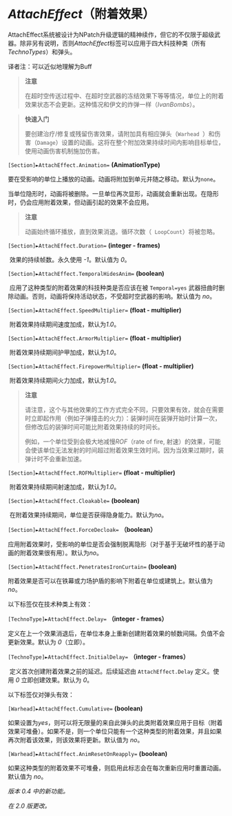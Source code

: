 # *AttachEffect*（附着效果）

AttachEffect系统被设计为NPatch升级逻辑的精神续作，但它的不仅限于超级武器。除非另有说明，否则*AttachEffect*标签可以应用于四大科技种类（所有*TechnoTypes*）和弹头。

译者注：可以近似地理解为Buff

> **注意**
>
> 在超时空传送过程中、在超时空武器的冻结效果下等等情况，单位上的附着效果状态不会更新。这种情况和伊文的炸弹一样（*IvanBombs*）。

> **快速入门**
>
> 要创建治疗/修复或残留伤害效果，请附加具有相应弹头（`Warhead `）和伤害（` Damage `）设置的动画。这将在整个附加效果持续时间内影响目标单位，使用动画伤害机制施加伤害。

`[Section]►AttachEffect.Animation=` **(AnimationType)**

​	要在受影响的单位上播放的动画。动画将附加到单元并随之移动。默认为`none`。

​	当单位隐形时，动画将被删除。一旦单位再次显形，动画就会重新出现。在隐形时，仍会应用附着效果，但动画引起的效果不会应用。

> **注意**
>
> 动画始终循环播放，直到效果消退。循环次数（` LoopCount`）将被忽略。

`[Section]►AttachEffect.Duration=` **(integer - frames)**

​	效果的持续帧数。永久使用 *-1*。默认值为 *0*。

`[Section]►AttachEffect.TemporalHidesAnim=` **(boolean)**

​	应用了这种类型的附着效果的科技种类是否应该在被 `Temporal=yes` 武器扭曲时删除动画。否则，动画将保持活动状态，不受超时空武器的影响。默认值为 *no*。

`[Section]►AttachEffect.SpeedMultiplier=` **(float - multiplier)**

​	附着效果持续期间速度加成，默认为*1.0*。

`[Section]►AttachEffect.ArmorMultiplier=` **(float - multiplier)**

​	附着效果持续期间护甲加成，默认为*1.0*。

`[Section]►AttachEffect.FirepowerMultiplier=` **(float - multiplier)**

​	附着效果持续期间火力加成，默认为*1.0*。

> **注意**
>
> 请注意，这个与其他效果的工作方式完全不同，只要效果有效，就会在需要时立即起作用（例如子弹撞击的火力）：装弹时间在装弹开始时计算一次，但修改后的装弹时间可能比附着效果持续的时间长。
>
> 例如，一个单位受到会极大地减慢*ROF*（rate of fire, 射速）的效果，可能会使该单位无法发射的时间超过附着效果生效时间。因为当效果过期时，装弹计时不会重新加速。

`[Section]►AttachEffect.ROFMultiplier=` **(float - multiplier)**

​	附着效果持续期间射速加成，默认为*1.0*。

`[Section]►AttachEffect.Cloakable=` **(boolean)**

​	在附着效果持续期间，单位是否获得隐身能力。默认为*no*。

`[Section]►AttachEffect.ForceDecloak=` **（boolean）**

​	应用附着效果时，受影响的单位是否会强制脱离隐形（对于基于无破坏性的基于动画的附着效果很有用）。默认为*no*。

`[Section]►AttachEffect.PenetratesIronCurtain=` **(boolean)**

附着效果是否可以在铁幕或力场护盾的影响下附着在单位或建筑上。默认值为*no*。

以下标签仅在技术种类上有效：

`[TechnoType]►AttachEffect.Delay=` **（integer - frames）**

​	定义在上一个效果消退后，在单位本身上重新创建附着效果的帧数间隔。负值不会更新效果。默认为 *0*（立即）。

`[TechnoType]►AttachEffect.InitialDelay=` **（integer - frames）**

​	定义首次创建附着效果之前的延迟。后续延迟由 `AttachEffect.Delay` 定义。使用 *0* 立即创建效果。默认为 *0*。

以下标签仅对弹头有效：

`[Warhead]►AttachEffect.Cumulative=` **(boolean)**

如果设置为*yes*，则可以将无限量的来自此弹头的此类附着效果应用于目标（附着效果可堆叠）。如果不是，则一个单位只能有一个这种类型的附着效果，并且如果再次附着该效果，则该效果将更新。默认值为 *no*。

`[Warhead]►AttachEffect.AnimResetOnReapply=` **(boolean)**

如果这种类型的附着效果不可堆叠，则启用此标志会在每次重新应用时重置动画。默认值为 *no*。

*版本 0.4 中的新功能。*

*在 2.0 版更改。*